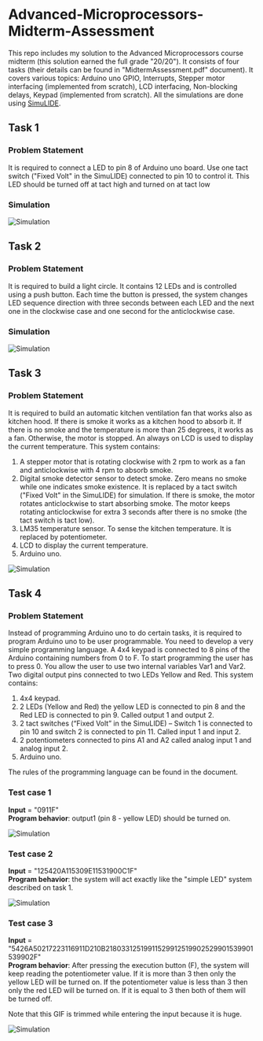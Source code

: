 # Advanced-Microprocessors-Midterm-Assessment

This repo includes my solution to the Advanced Microprocessors course midterm (this solution earned the full grade "20/20"). It consists of four tasks (their details can be found in "MidtermAssessment.pdf" document). It covers various topics: Arduino uno GPIO, Interrupts, Stepper motor interfacing (implemented from scratch), LCD interfacing, Non-blocking delays, Keypad (implemented from scratch). All the simulations are done using <a href="https://www.simulide.com/p/home.html">SimuLIDE</a>.

## Task 1

### Problem Statement

It is required to connect a LED to pin 8 of Arduino uno board. Use one tact switch ("Fixed Volt" in the
SimuLIDE) connected to pin 10 to control it. This LED should be turned off at tact high and turned on at tact low

### Simulation

![Simulation](https://github.com/mostafa-elgendy22/Advanced-Microprocessors-Midterm-Assessment/blob/main/Task1/9190608_1_V1.gif)

## Task 2

### Problem Statement

It is required to build a light circle. It contains 12 LEDs and is controlled using a push button. Each time the button is pressed, the system changes LED sequence direction with three seconds between each LED and the next one in the clockwise case and one second for the anticlockwise case.

### Simulation

![Simulation](https://github.com/mostafa-elgendy22/Advanced-Microprocessors-Midterm-Assessment/blob/main/Task2/9190608_2_V1.gif)

## Task 3

### Problem Statement

It is required to build an automatic kitchen ventilation fan that works also as kitchen hood. If there is smoke it works as a kitchen hood to absorb it. If there is no smoke and the temperature is more than 25 degrees, it works as a fan. Otherwise, the motor is stopped. An always on LCD is used to display the current temperature. This system contains:

<ol>
    <li>A stepper motor that is rotating clockwise with 2 rpm to work as a fan and anticlockwise with 4 rpm to absorb smoke.</li>
    <li>Digital smoke detector sensor to detect smoke. Zero means no smoke while one indicates smoke existence. It is replaced by a tact switch ("Fixed Volt" in the SimuLIDE) for simulation. If there is smoke, the motor rotates anticlockwise to start absorbing smoke. The motor keeps rotating anticlockwise for extra 3 seconds after there is no smoke (the tact switch is tact low).</li>
    <li>LM35 temperature sensor. To sense the kitchen temperature. It is replaced by potentiometer.</li>
    <li>LCD to display the current temperature.</li>
    <li>Arduino uno.</li>
</ol>

![Simulation](https://github.com/mostafa-elgendy22/Advanced-Microprocessors-Midterm-Assessment/blob/main/Task3/9190608_3_V1.gif)

## Task 4

### Problem Statement

Instead of programming Arduino uno to do certain tasks, it is required to program Arduino uno to be user programmable. You need to develop a very simple programming language. A 4x4 keypad is connected to 8 pins of the Arduino containing numbers from 0 to F. To start programming the user has to press 0. You allow the user to use two internal variables Var1 and Var2. Two digital output pins connected to two LEDs Yellow and Red.
This system contains:

<ol>
    <li>4x4 keypad.</li>
    <li>2 LEDs (Yellow and Red) the yellow LED is connected to pin 8 and the Red LED is connected to pin 9. Called output 1 and output 2.</li>
    <li>2 tact switches (“Fixed Volt” in the SimuLIDE) – Switch 1 is connected to pin 10 and switch 2 is connected to pin 11. Called input 1 and input 2.</li>
    <li>2 potentiometers connected to pins A1 and A2 called analog input 1 and analog input 2.</li>
    <li>Arduino uno.</li>
</ol>

The rules of the programming language can be found in the document.

### Test case 1

**Input** = "0911F"
<br>
**Program behavior**: output1 (pin 8 - yellow LED) should be turned on.

![Simulation](https://github.com/mostafa-elgendy22/Advanced-Microprocessors-Midterm-Assessment/blob/main/Task4/9190608_4_V1_1.gif)

### Test case 2

**Input** = "125420A115309E11531900C1F"
<br>
**Program behavior**: the system will act exactly like the "simple LED" system described on task 1.

![Simulation](https://github.com/mostafa-elgendy22/Advanced-Microprocessors-Midterm-Assessment/blob/main/Task4/9190608_4_V1_2.gif)

### Test case 3

**Input** = "5426A50217223116911D210B21803312519911529912519902529901539901539902F"
<br>
**Program behavior**: After pressing the execution button (F), the system will keep reading the potentiometer value. If it is more than 3 then only the yellow LED will be turned on. If the potentiometer value is less than 3 then only the red LED will be turned on. If it is equal to 3 then both of them will be turned off.

Note that this GIF is trimmed while entering the input because it is huge.

![Simulation](https://github.com/mostafa-elgendy22/Advanced-Microprocessors-Midterm-Assessment/blob/main/Task4/9190608_4_V1_3.gif)
